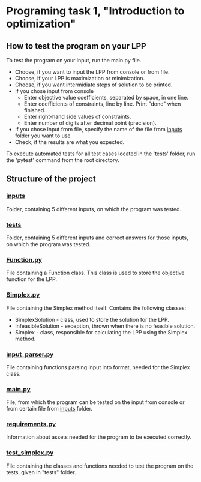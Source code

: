 # Programing task 1, "Introduction to optimization"

## How to test the program on your LPP
To test the program on your input, run the main.py file.
- Choose, if you want to input the LPP from console or from file.
- Choose, if your LPP is maximization or minimization.
- Choose, if you want intermidiate steps of solution to be printed.
- If you chose input from console
  - Enter objective value coefficients, separated by space, in one line.
  - Enter coefficients of constraints, line by line. Print "done" when finished.
  - Enter right-hand side values of constraints.
  - Enter number of digits after decimal point (precision).
- If you chose input from file, specify the name of the file from [inputs](https://github.com/optimization-team/simplex-method/tree/main/inputs) folder you want to use
- Check, if the results are what you expected.

To execute automated tests for all test cases located in the 'tests' folder, run the 'pytest' command from the root directory.
## Structure of the project
### [inputs](https://github.com/optimization-team/simplex-method/tree/main/inputs)
Folder, containing 5 different inputs, on which the program was tested.
### [tests](https://github.com/optimization-team/simplex-method/tree/main/tests)
Folder, containing 5 different inputs and correct answers for those inputs, on which the program was tested.
### [Function.py](https://github.com/optimization-team/simplex-method/blob/main/Function.py)
File containing a Function class. This class is used to store the objective function for the LPP.
### [Simplex.py](https://github.com/optimization-team/simplex-method/blob/main/Simplex.py)
File containing the Simplex method itself. Contains the following classes:
- SimplexSolution - class, used to store the solution for the LPP.
- InfeasibleSolution - exception, thrown when there is no feasible solution.
- Simplex - class, responsible for calculating the LPP using the Simplex method.
### [input_parser.py](https://github.com/optimization-team/simplex-method/blob/main/input_parser.py)
File containing functions parsing input into format, needed for the Simplex class.
### [main.py](https://github.com/optimization-team/simplex-method/blob/main/main.py)
File, from which the program can be tested on the input from console or from certain file from [inputs](https://github.com/optimization-team/simplex-method/tree/main/inputs) folder.
### [requirements.py](https://github.com/optimization-team/simplex-method/blob/main/requirements.txt)
Information about assets needed for the program to be executed correctly.
### [test_simplex.py](https://github.com/optimization-team/simplex-method/blob/main/test_simplex.py)
File containing the classes and functions needed to test the program on the tests, given in "tests" folder.
